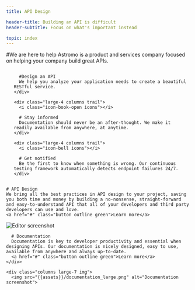 ```yaml
---
title: API Design

header-title: Building an API is difficult
header-subtitle: Focus on what's important instead

topic: index
---
```


<section class="process center">

  #We are here to help
  Astromo is a product and services company focused on helping your company build great APIs.

  <div class="row trails">
    <div class="large-4 columns trail">
      <i class="icon-pencil icons"></i>

      #Design an API
      We help you analyze your application needs to create a beautiful RESTful service.
    </div>

    <div class="large-4 columns trail">
      <i class="icon-book-open icons"></i>

      # Stay informed
      Documentation should never be an after-thought. We make it readily available from anywhere, at anytime.
    </div>

    <div class="large-4 columns trail">
      <i class="icon-bell icons"></i>

      # Get notified
      Be the first to know when something is wrong. Our continuous testing framework automatically detects endpoint failures 24/7.
    </div>
  </div>
</section>

<section class="row api_design normal">
  <div class="columns small-12 large-5 large-push-7">

    # API Design
    We bring all the best practices in API design to your project, saving you both time and money by building a no-nonsense, straight-forward and easy-to-understand API that all of your developers and third party developers can use and love.
    <a href="#" class="button outline green">Learn more</a>
  </div>

  <div class="columns img small-12 large-7 large-pull-5">
    <img src="{{assets}}/api_example.png" alt="Editor screenshot">
  </div>
</section>

<section class="row documentation alternate">
  <div class="columns large-5">

      # Documentation
      Documentation is key to developer productivity and essential when designing APIs. Our documentation is nicely designed, easy to use, available from anywhere and always up-to-date.
      <a href="#" class="button outline green">Learn more</a>
    </div>

    <div class="columns large-7 img">
      <img src="{{assets}}/documentation_large.png" alt="Documentation screenshot">
  </div>
</section>
